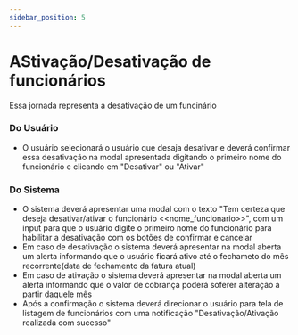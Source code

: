 ```yaml
---
sidebar_position: 5
---
```


# AStivação/Desativação de funcionários

Essa jornada representa a desativação de um funcinário

### Do Usuário
- O usuário selecionará o usuário que desaja desativar e deverá confirmar essa desativação na modal apresentada digitando o primeiro nome do funcionário e clicando em "Desativar" ou "Ativar"


### Do Sistema
- O sistema deverá apresentar uma modal com o texto "Tem certeza que deseja desativar/ativar o funcionário <<nome_funcionario>>", com um input para que o usuário digite o primeiro nome do funcionário para habilitar a desativação com os botões de confirmar e cancelar
- Em caso de desativação o sistema deverá apresentar na modal aberta um alerta informando que o usuário ficará ativo até o fechameto do mês recorrente(data de fechamento da fatura atual)
- Em caso de ativação o sistema deverá apresentar na modal aberta um alerta informando que o valor de cobrança poderá soferer alteração a partir daquele mês
- Após a confirmação o sistema deverá direcionar o usuário para tela de listagem de funcionários com uma notificação "Desativação/Ativação realizada com sucesso"
